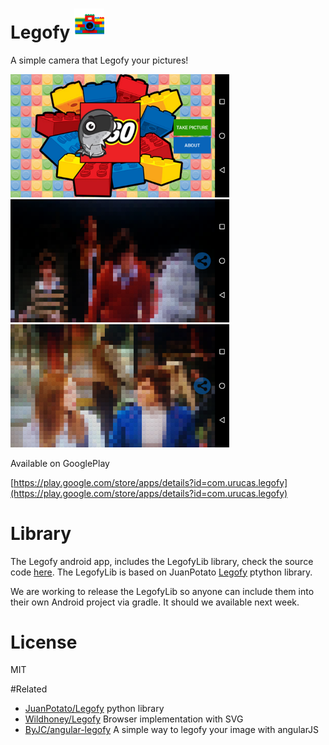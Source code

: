 # Legofy <img src="https://raw.githubusercontent.com/Urucas/Legofy/master/app/src/main/res/mipmap-hdpi/ic_launcher.png" width="48"  />
A simple camera that Legofy your pictures!

<img src="https://raw.githubusercontent.com/Urucas/Legofy/master/screen1.png" width="350" />
<img src="https://raw.githubusercontent.com/Urucas/Legofy/master/screen2.png" width="350" />
<img src="https://raw.githubusercontent.com/Urucas/Legofy/master/screen3.png" width="350" />

Available on GooglePlay

[https://play.google.com/store/apps/details?id=com.urucas.legofy](https://play.google.com/store/apps/details?id=com.urucas.legofy)

# Library
The Legofy android app, includes the LegofyLib library, check the source code [here](https://github.com/Urucas/Legofy/tree/master/legofyLib). The
LegofyLib is based on JuanPotato [Legofy](https://github.com/JuanPotato/Legofy) ptython library.

We are working to release the LegofyLib so anyone can include them into their
own Android project via gradle. It should we available next week.

# License
MIT

#Related
* [JuanPotato/Legofy](https://github.com/JuanPotato/Legofy) python library
* [Wildhoney/Legofy](https://github.com/Wildhoney/Legofy) Browser implementation with SVG
* [ByJC/angular-legofy](https://github.com/ByJC/angular-legofy) A simple way to legofy your image with angularJS
